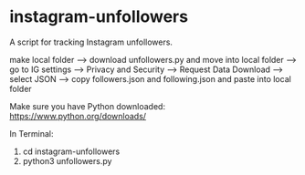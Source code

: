 # instagram-unfollowers
A script for tracking Instagram unfollowers.

make local folder --> download unfollowers.py and move into local folder --> go to IG settings --> Privacy and Security --> Request Data Download --> select JSON --> copy followers.json and following.json and paste into local folder

Make sure you have Python downloaded: https://www.python.org/downloads/

In Terminal:
1. cd instagram-unfollowers
2. python3 unfollowers.py

